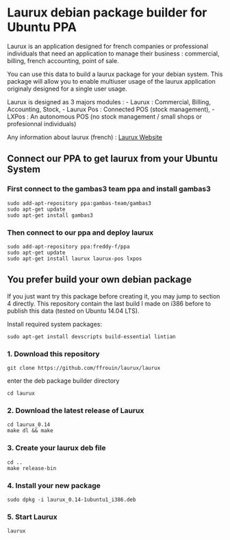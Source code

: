# Laurux debian package builder for Ubuntu PPA

Laurux is an application designed for french companies or professional
individuals that need an application to manage their business : commercial,
billing, french accounting, point of sale.

You can use this data to build a laurux package for your debian
system. This package will allow you to enable multiuser usage of
the laurux application originaly designed for a single user usage.

Laurux is designed as 3 majors modules :
	- Laurux : Commercial, Billing, Accounting, Stock,
	- Laurux Pos : Connected POS (stock management),
	- LXPos : An autonomous POS (no stock management / small shops or profesionnal individuals)

Any information about laurux (french) : [Laurux Website](http://www.laurux.fr)

## Connect our PPA to get laurux from your Ubuntu System

### First connect to the gambas3 team ppa and install gambas3

	sudo add-apt-repository ppa:gambas-team/gambas3
	sudo apt-get update
	sudo apt-get install gambas3

### Then connect to our ppa and deploy laurux

	sudo add-apt-repository ppa:freddy-f/ppa
	sudo apt-get update
	sudo apt-get install laurux laurux-pos lxpos

## You prefer build your own debian package

If you just want try this package before creating it, you may jump
to section 4 directly. This repository contain the last build I made
on i386 before to publish this data (tested on Ubuntu 14.04 LTS).

Install required system packages:

	sudo apt-get install devscripts build-essential lintian

### 1. Download this repository

	git clone https://github.com/ffrouin/laurux/laurux

enter the deb package builder directory

	cd laurux

### 2. Download the latest release of Laurux

	cd laurux_0.14
	make dl && make

### 3. Create your laurux deb file

	cd ..
	make release-bin

### 4. Install your new package

	sudo dpkg -i laurux_0.14-1ubuntu1_i386.deb

### 5. Start Laurux

	laurux

